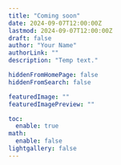 ```yaml
---
title: "Coming soon"
date: 2024-09-07T12:00:00Z
lastmod: 2024-09-07T12:00:00Z
draft: false
author: "Your Name"
authorLink: ""
description: "Temp text."

hiddenFromHomePage: false
hiddenFromSearch: false

featuredImage: ""
featuredImagePreview: ""

toc:
  enable: true
math:
  enable: false
lightgallery: false
---
```


<!--
## Stay Connected

I'll be posting regular updates here about new publications, upcoming presentations, and dataset releases. Feel free to [contact me](/about/) if you have questions about my work or potential collaborations.

Thanks for visiting!
-->
